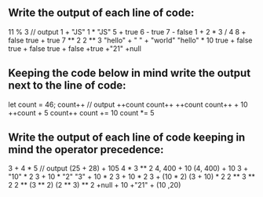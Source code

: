    ## Write the output of each line of code:

11 % 3 // output
1 + "JS"
1 * "JS"
5 + true
6 - true
7 - false
1 + 2 * 3 / 4
8 + false
true + true
7 ** 2
2 ** 3
"hello" + " " + "world"
"hello" * 10
true + false
true + false
true + false
+true
+"21"
+null

   ## Keeping the code below in mind write the output next to the line of code:

let count = 46;
count++ // output
++count
count++
++count
count++ + 10
++count + 5
count++
count += 10
count *= 5


   ## Write the output of each line of code keeping in mind the operator precedence:

3 + 4 * 5 // output
(25 + 28) + 105
4 * 3 ** 2
4, 400 + 10
(4, 400) + 10
3 + "10" * 2
3 + 10 * "2"
"3" + 10 * 2
3 + 10 * 2
3 + (10 * 2)
(3 + 10) * 2
2 ** 3 ** 2
2 ** (3 ** 2)
(2 ** 3) ** 2
+null + 10
+"21" + (10 ,20)